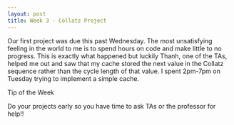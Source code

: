 ```yaml
---
layout: post
title: Week 3 - Collatz Project
---
```





Our first project was due this past Wednesday. The most unsatisfying feeling in the world to me is to spend hours on code and make little to no progress. This is exactly what happened but luckily Thanh, one of the TAs, helped me out and saw that my cache stored the next value in the Collatz sequence rather than the cycle length of that value. I spent 2pm-7pm on Tuesday trying to implement a simple cache. 

Tip of the Week

Do your projects early so you have time to ask TAs or the professor for help!!

